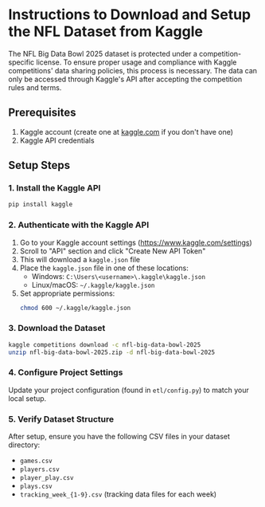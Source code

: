 # Instructions to Download and Setup the NFL Dataset from Kaggle
The NFL Big Data Bowl 2025 dataset is protected under a competition-specific license. To ensure proper usage and compliance with Kaggle competitions' data sharing policies, this process is necessary.
The data can only be accessed through Kaggle's API after accepting the competition rules and terms.


## Prerequisites
1. Kaggle account (create one at [kaggle.com](https://kaggle.com) if you don't have one)
2. Kaggle API credentials

## Setup Steps

### 1. Install the Kaggle API
```bash
pip install kaggle
```

### 2. Authenticate with the Kaggle API
1. Go to your Kaggle account settings (https://www.kaggle.com/settings)
2. Scroll to "API" section and click "Create New API Token"
3. This will download a `kaggle.json` file
4. Place the `kaggle.json` file in one of these locations:
   - Windows: `C:\Users\<username>\.kaggle\kaggle.json`
   - Linux/macOS: `~/.kaggle/kaggle.json`
5. Set appropriate permissions:
   ```bash
   chmod 600 ~/.kaggle/kaggle.json
   ```

### 3. Download the Dataset
```bash
kaggle competitions download -c nfl-big-data-bowl-2025
unzip nfl-big-data-bowl-2025.zip -d nfl-big-data-bowl-2025
```

### 4. Configure Project Settings
Update your project configuration (found in `etl/config.py`) to match your local setup.

### 5. Verify Dataset Structure
After setup, ensure you have the following CSV files in your dataset directory:
- `games.csv`
- `players.csv`
- `player_play.csv`
- `plays.csv`
- `tracking_week_{1-9}.csv` (tracking data files for each week)

